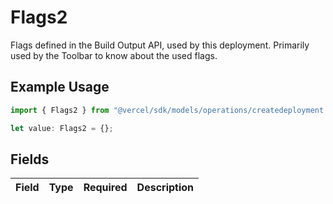 # Flags2

Flags defined in the Build Output API, used by this deployment. Primarily used by the Toolbar to know about the used flags.

## Example Usage

```typescript
import { Flags2 } from "@vercel/sdk/models/operations/createdeployment.js";

let value: Flags2 = {};
```

## Fields

| Field       | Type        | Required    | Description |
| ----------- | ----------- | ----------- | ----------- |